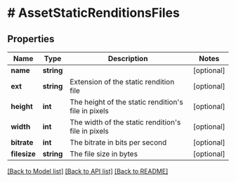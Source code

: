 # # AssetStaticRenditionsFiles

## Properties

Name | Type | Description | Notes
------------ | ------------- | ------------- | -------------
**name** | **string** |  | [optional]
**ext** | **string** | Extension of the static rendition file | [optional]
**height** | **int** | The height of the static rendition&#39;s file in pixels | [optional]
**width** | **int** | The width of the static rendition&#39;s file in pixels | [optional]
**bitrate** | **int** | The bitrate in bits per second | [optional]
**filesize** | **string** | The file size in bytes | [optional]

[[Back to Model list]](../../README.md#models) [[Back to API list]](../../README.md#endpoints) [[Back to README]](../../README.md)
